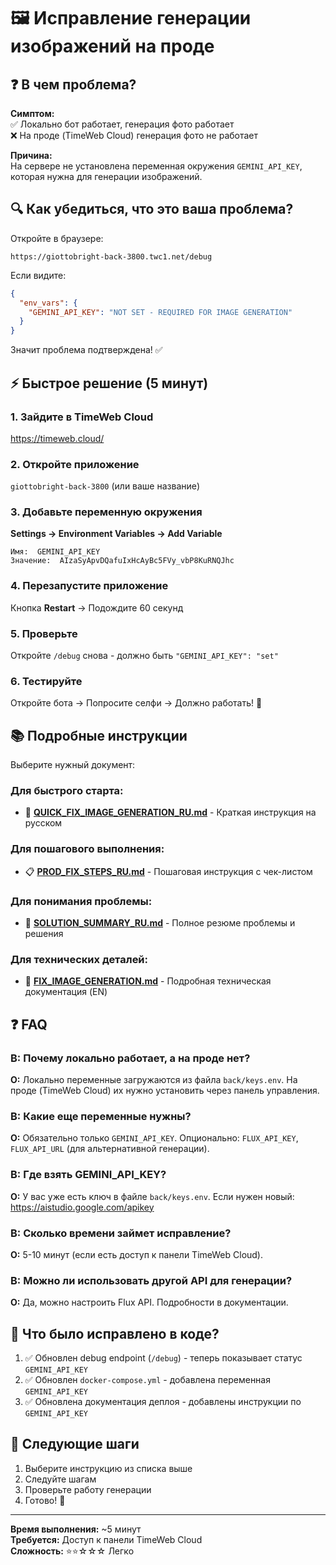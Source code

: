 # 🖼️ Исправление генерации изображений на проде

## ❓ В чем проблема?

**Симптом:**  
✅ Локально бот работает, генерация фото работает  
❌ На проде (TimeWeb Cloud) генерация фото не работает

**Причина:**  
На сервере не установлена переменная окружения `GEMINI_API_KEY`, которая нужна для генерации изображений.

## 🔍 Как убедиться, что это ваша проблема?

Откройте в браузере:
```
https://giottobright-back-3800.twc1.net/debug
```

Если видите:
```json
{
  "env_vars": {
    "GEMINI_API_KEY": "NOT SET - REQUIRED FOR IMAGE GENERATION"
  }
}
```

Значит проблема подтверждена! ✅

## ⚡ Быстрое решение (5 минут)

### 1. Зайдите в TimeWeb Cloud
https://timeweb.cloud/

### 2. Откройте приложение
`giottobright-back-3800` (или ваше название)

### 3. Добавьте переменную окружения

**Settings → Environment Variables → Add Variable**

```
Имя:  GEMINI_API_KEY
Значение:  AIzaSyApvDQafuIxHcAyBc5FVy_vbP8KuRNQJhc
```

### 4. Перезапустите приложение
Кнопка **Restart** → Подождите 60 секунд

### 5. Проверьте
Откройте `/debug` снова - должно быть `"GEMINI_API_KEY": "set"`

### 6. Тестируйте
Откройте бота → Попросите селфи → Должно работать! 🎉

## 📚 Подробные инструкции

Выберите нужный документ:

### Для быстрого старта:
- 🚀 **[QUICK_FIX_IMAGE_GENERATION_RU.md](QUICK_FIX_IMAGE_GENERATION_RU.md)** - Краткая инструкция на русском

### Для пошагового выполнения:
- 📋 **[PROD_FIX_STEPS_RU.md](PROD_FIX_STEPS_RU.md)** - Пошаговая инструкция с чек-листом

### Для понимания проблемы:
- 📝 **[SOLUTION_SUMMARY_RU.md](SOLUTION_SUMMARY_RU.md)** - Полное резюме проблемы и решения

### Для технических деталей:
- 🔧 **[FIX_IMAGE_GENERATION.md](FIX_IMAGE_GENERATION.md)** - Подробная техническая документация (EN)

## ❓ FAQ

### В: Почему локально работает, а на проде нет?
**О:** Локально переменные загружаются из файла `back/keys.env`. На проде (TimeWeb Cloud) их нужно установить через панель управления.

### В: Какие еще переменные нужны?
**О:** Обязательно только `GEMINI_API_KEY`. Опционально: `FLUX_API_KEY`, `FLUX_API_URL` (для альтернативной генерации).

### В: Где взять GEMINI_API_KEY?
**О:** У вас уже есть ключ в файле `back/keys.env`. Если нужен новый: https://aistudio.google.com/apikey

### В: Сколько времени займет исправление?
**О:** 5-10 минут (если есть доступ к панели TimeWeb Cloud).

### В: Можно ли использовать другой API для генерации?
**О:** Да, можно настроить Flux API. Подробности в документации.

## 🔄 Что было исправлено в коде?

1. ✅ Обновлен debug endpoint (`/debug`) - теперь показывает статус `GEMINI_API_KEY`
2. ✅ Обновлен `docker-compose.yml` - добавлена переменная `GEMINI_API_KEY`
3. ✅ Обновлена документация деплоя - добавлены инструкции по `GEMINI_API_KEY`

## 🎯 Следующие шаги

1. Выберите инструкцию из списка выше
2. Следуйте шагам
3. Проверьте работу генерации
4. Готово! 🎉

---

**Время выполнения:** ~5 минут  
**Требуется:** Доступ к панели TimeWeb Cloud  
**Сложность:** ⭐⭐☆☆☆ Легко



